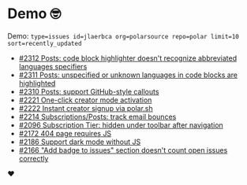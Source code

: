 # Demo 🤓

Demo: `type=issues id=jlaerbca org=polarsource repo=polar limit=10 sort=recently_updated`

<!-- POLAR type=issues id=jlaerbca org=polarsource repo=polar limit=10 sort=recently_updated -->

* [#2312 Posts: code block highlighter doesn't recognize abbreviated languages specifiers](https://github.com/polarsource/polar/issues/2312)
* [#2311 Posts: unspecified or unknown languages in code blocks are highlighted](https://github.com/polarsource/polar/issues/2311)
* [#2310 Posts: support GitHub-style callouts](https://github.com/polarsource/polar/issues/2310)
* [#2221 One-click creator mode activation](https://github.com/polarsource/polar/issues/2221)
* [#2222 Instant creator signup via polar.sh](https://github.com/polarsource/polar/issues/2222)
* [#2214 Subscriptions/Posts: track email bounces](https://github.com/polarsource/polar/issues/2214)
* [#2096 Subscription Tier: hidden under toolbar after navigation](https://github.com/polarsource/polar/issues/2096)
* [#2172 404 page requires JS](https://github.com/polarsource/polar/issues/2172)
* [#2186 Support dark mode without JS](https://github.com/polarsource/polar/issues/2186)
* [#2166 "Add badge to issues" section doesn't count open issues correctly](https://github.com/polarsource/polar/issues/2166)

<!-- POLAR-END id=jlaerbca -->

❤️